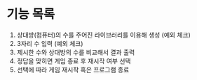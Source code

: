 # 기능 목록

1. 상대방(컴퓨터)의 수를 주어진 라이브러리를 이용해 생성 (예외 체크)
2. 3자리 수 입력 (예외 체크)
3. 제시한 수와 상대방의 수를 비교해서 결과 출력
4. 정답을 맞히면 게임 종료 후 재시작 여부 선택
5. 선택에 따라 게임 재시작 혹은 프로그램 종료